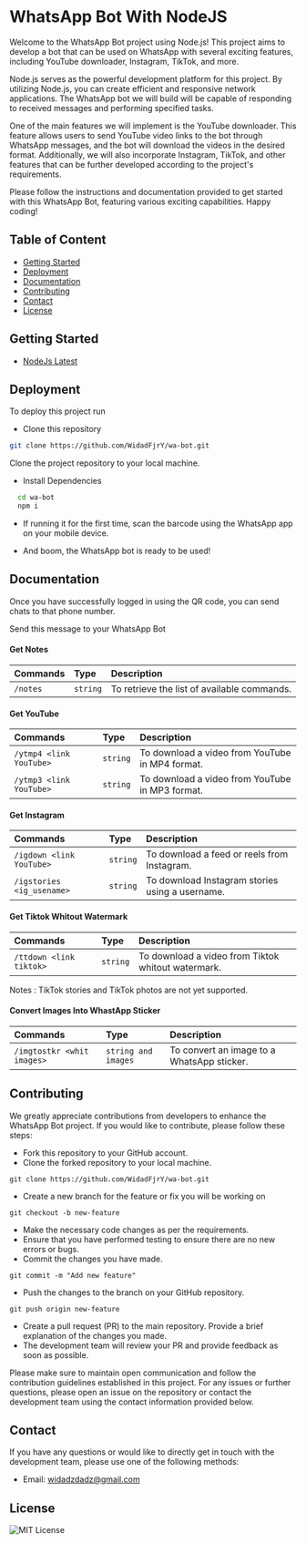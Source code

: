 
# WhatsApp Bot With NodeJS

Welcome to the WhatsApp Bot project using Node.js! This project aims to develop a bot that can be used on WhatsApp with several exciting features, including YouTube downloader, Instagram, TikTok, and more.

Node.js serves as the powerful development platform for this project. By utilizing Node.js, you can create efficient and responsive network applications. The WhatsApp bot we will build will be capable of responding to received messages and performing specified tasks.

One of the main features we will implement is the YouTube downloader. This feature allows users to send YouTube video links to the bot through WhatsApp messages, and the bot will download the videos in the desired format. Additionally, we will also incorporate Instagram, TikTok, and other features that can be further developed according to the project's requirements.

Please follow the instructions and documentation provided to get started with this WhatsApp Bot, featuring various exciting capabilities. Happy coding!


## Table of Content

- [Getting Started](#getting_Started)
- [Deployment](#deployment)
- [Documentation](#documentation)
- [Contributing](#contributing)
- [Contact](#contact)
- [License](#license)


## Getting Started

 - [NodeJs Latest](https://nodejs.org/en)



## Deployment

To deploy this project run

- Clone this repository
```bash
git clone https://github.com/WidadFjrY/wa-bot.git
```
Clone the project repository to your local machine. 

- Install Dependencies

```bash
  cd wa-bot
  npm i
```

- If running it for the first time, scan the barcode using the WhatsApp app on your mobile device.

- And boom, the WhatsApp bot is ready to be used!
## Documentation
Once you have successfully logged in using the QR code, you can send chats to that phone number.

Send this message to your WhatsApp Bot

#### Get Notes


| Commands | Type     | Description                |
| :-------- | :------- | :------------------------- |
| `/notes` | `string` | To retrieve the list of available commands. |

#### Get YouTube

| Commands | Type     | Description                       |
| :-------- | :------- | :-------------------------------- |
| `/ytmp4 <link YouTube>`      | `string` | To download a video from YouTube in MP4 format. |
| `/ytmp3 <link YouTube>`      | `string` | To download a video from YouTube in MP3 format. |

#### Get Instagram

| Commands | Type     | Description                       |
| :-------- | :------- | :-------------------------------- |
| `/igdown <link YouTube>`      | `string` | To download a feed or reels from Instagram. |
| `/igstories <ig_usename>`      | `string` | To download Instagram stories using a username. |


#### Get Tiktok Whitout Watermark

| Commands | Type     | Description                       |
| :-------- | :------- | :-------------------------------- |
| `/ttdown <link tiktok>`      | `string` | To download a video from Tiktok whitout watermark. |

Notes : TikTok stories and TikTok photos are not yet supported.

#### Convert Images Into WhastApp Sticker

| Commands | Type     | Description                       |
| :-------- | :------- | :-------------------------------- |
| `/imgtostkr <whit images>`      | `string and images` | To convert an image to a WhatsApp sticker. |


## Contributing

We greatly appreciate contributions from developers to enhance the WhatsApp Bot project. If you would like to contribute, please follow these steps:

- Fork this repository to your GitHub account.
- Clone the forked repository to your local machine.
```
git clone https://github.com/WidadFjrY/wa-bot.git

```
- Create a new branch for the feature or fix you will be working on
```
git checkout -b new-feature
```
- Make the necessary code changes as per the requirements.
- Ensure that you have performed testing to ensure there are no new errors or bugs.
- Commit the changes you have made.
```
git commit -m "Add new feature"
```
- Push the changes to the branch on your GitHub repository.
```
git push origin new-feature
```
- Create a pull request (PR) to the main repository. Provide a brief explanation of the changes you made.
- The development team will review your PR and provide feedback as soon as possible.

Please make sure to maintain open communication and follow the contribution guidelines established in this project. For any issues or further questions, please open an issue on the repository or contact the development team using the contact information provided below.

## Contact
If you have any questions or would like to directly get in touch with the development team, please use one of the following methods:

- Email: widadzdadz@gmail.com
## License

![MIT License](https://img.shields.io/badge/License-MIT-green.svg)

